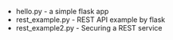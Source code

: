 
* hello.py - a simple flask app
* rest_example.py - REST API example by flask
* rest_example2.py - Securing a REST service
